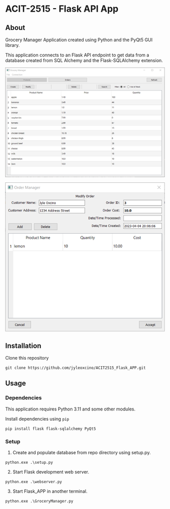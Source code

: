 # ACIT-2515 - Flask API App

## About

Grocery Manager Application created using Python and the PyQt5 GUI library.

This application connects to an Flask API endpoint to get data from a database created from SQL Alchemy and the Flask-SQLAlchemy extension.

![Grocery Manager](images/grocery_manager_example.png)

![Order Manager](images/order_manager_exmaple.png)

## Installation

Clone this repository

```
git clone https://github.com/jyleoxcino/ACIT2515_Flask_APP.git
```

## Usage

### Dependencies

This application requires Python 3.11 and some other modules.

Install dependencies using `pip`

```
pip install flask flask-sqlalchemy PyQt5
```

### Setup

1. Create and populate database from repo directory using setup.py.

```
python.exe .\setup.py
```

2. Start Flask development web server.

```
python.exe .\webserver.py
```

3. Start Flask_APP in another terminal.

```
python.exe .\GroceryManager.py
```


